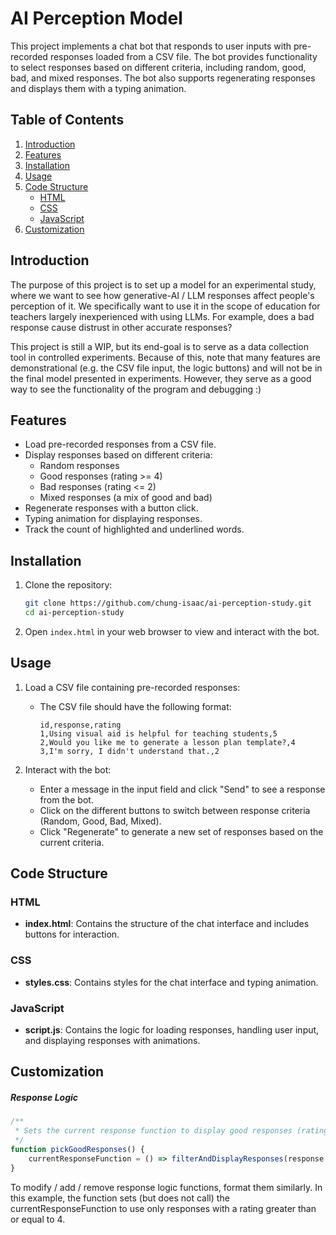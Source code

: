 # AI Perception Model

This project implements a chat bot that responds to user inputs with pre-recorded responses loaded from a CSV file. The bot provides functionality to select responses based on different criteria, including random, good, bad, and mixed responses. The bot also supports regenerating responses and displays them with a typing animation.

## Table of Contents

1. [Introduction](#introduction)
2. [Features](#features)
3. [Installation](#installation)
4. [Usage](#usage)
5. [Code Structure](#code-structure)
    - [HTML](#html)
    - [CSS](#css)
    - [JavaScript](#javascript)
6. [Customization](#customization)

## Introduction

The purpose of this project is to set up a model for an experimental study, where we want to see how generative-AI / LLM responses affect people's perception of it. We specifically want to use it in the scope of education for teachers largely inexperienced with using LLMs. For example, does a bad response cause distrust in other accurate responses? 

This project is still a WIP, but its end-goal is to serve as a data collection tool in controlled experiments. Because of this, note that many features are demonstrational (e.g. the CSV file input, the logic buttons) and will not be in the final model presented in experiments. However, they serve as a good way to see the functionality of the program and debugging :) 

## Features

- Load pre-recorded responses from a CSV file.
- Display responses based on different criteria:
  - Random responses
  - Good responses (rating >= 4)
  - Bad responses (rating <= 2)
  - Mixed responses (a mix of good and bad)
- Regenerate responses with a button click.
- Typing animation for displaying responses.
- Track the count of highlighted and underlined words.

## Installation

1. Clone the repository:
    ```bash
    git clone https://github.com/chung-isaac/ai-perception-study.git
    cd ai-perception-study
    ```

2. Open `index.html` in your web browser to view and interact with the bot.

## Usage

1. Load a CSV file containing pre-recorded responses:
    - The CSV file should have the following format:
      ```csv
      id,response,rating
      1,Using visual aid is helpful for teaching students,5
      2,Would you like me to generate a lesson plan template?,4
      3,I'm sorry, I didn't understand that.,2
      ```

2. Interact with the bot:
    - Enter a message in the input field and click "Send" to see a response from the bot.
    - Click on the different buttons to switch between response criteria (Random, Good, Bad, Mixed).
    - Click "Regenerate" to generate a new set of responses based on the current criteria.

## Code Structure

### HTML

- **index.html**: Contains the structure of the chat interface and includes buttons for interaction.

### CSS

- **styles.css**: Contains styles for the chat interface and typing animation.

### JavaScript

- **script.js**: Contains the logic for loading responses, handling user input, and displaying responses with animations.

## Customization

##### Response Logic
```javascript
/**
 * Sets the current response function to display good responses (rating >= 4).
 */
function pickGoodResponses() {
    currentResponseFunction = () => filterAndDisplayResponses(response => response.rating >= 4);
}
```
To modify / add / remove response logic functions, format them similarly. In this example, the function sets (but does not call) the currentResponseFunction to use only responses with a rating greater than or equal to 4.
